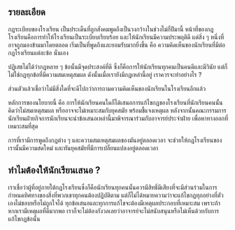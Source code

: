 ## รายละเอียด
กฎระเบียบของโรงเรียน เป็นประเด็นที่ถูกสังคมพูดถึงเป็นวงกว้างในช่วงไม่กี่ปีมานี้ หน้าที่ของกฎโรงเรียนคือการทำให้โรงเรียนเป็นระเบียบเรียบร้อย และให้นักเรียนมีความประพฤติดี แต่สิ่ง ๆ หนึ่งที่อาจถูกมองข้ามมาโดยตลอด เริ่มเป็นที่พูดถึงและยอมรับมากยิ่งขึ้น คือ ความคิดเห็นของนักเรียนที่มีต่อกฎโรงเรียนแต่ละข้อ นั่นเอง

ปฏิเสธไม่ได้ว่ากฎหลาย ๆ ข้อนั้นมีจุดประสงค์ที่ดี ซึ่งก็คือการให้นักเรียนทุกคนเป็นคนดีและมีวินัย แต่ก็ไม่ใช่กฎทุกข้อที่มีความสมเหตุสมผล ดังนั้นเมื่อเรายังมีกฎเหล่านี้อยู่ เราควรจะทำอย่างไร ?

ส่วนตัวแล้วเชื่อว่าไม่มีสิ่งใดที่จะดีไปกว่าการถามความคิดเห็นของนักเรียนในโรงเรียนอีกแล้ว

หลักการของนโยบายนี้ คือ การให้นักเรียนคนใดก็ได้เสนอการแก้ไขกฎของโรงเรียนที่นักเรียนคนนั้นคิดว่าไม่สมเหตุสมผล หรืออาจจะไม่เหมาะสมกับยุคสมัย พร้อมชี้แจงเหตุผล หลังจากนั้นคณะกรรมการนักเรียนฝ่ายกิจการนักเรียนจะนำข้อเสนอเหล่านี้มาพิจารณาร่วมกับอาจารย์ประจำฝ่าย เพื่อหาทางออกที่เหมาะสมที่สุด

การที่เรามีการพูดถึงกฎต่าง ๆ และความสมเหตุสมผลของมันอยู่ตลอดเวลา จะช่วยให้กฎโรงเรียนของเรานั้นมีความสดใหม่ และทันยุคสมัยที่มีการเปลี่ยนแปลงอยู่ตลอดเวลา

## ทำไมต้องให้นักเรียนเสนอ ?

เราเชื่อว่าผู้ที่อยู่ภายใต้กฎโรงเรียนซึ่งก็คือนักเรียนทุกคนนั้นควรมีสิทธิ์มีเสียงที่จะมีส่วนร่วมในการกำหนดทิศทางของสิ่งที่พวกเขาทุกคนต้องปฏิบัติตาม แต่ก็ไม่ได้หมายความว่าจะแก้ไขกฎทุกอย่างที่ตัวเองไม่ชอบหรือไม่ถูกใจได้ ทุกข้อเสนอและทุกการแก้ไขจะต้องมีเหตุผลประกอบที่เหมาะสม เพราะถ้าหากเรามีเหตุผลที่ดีมากพอ เราก็จะไม่ต้องกังวลเลยว่าอาจารย์จะไม่สนับสนุนหรือไม่เห็นด้วยกับการแก้ไขกฎข้อนั้น
<!--stackedit_data:
eyJoaXN0b3J5IjpbMTM4ODc1MDE4NywxNzIwODM0NTU5LC0xMD
k3NDgwNTk0XX0=
-->